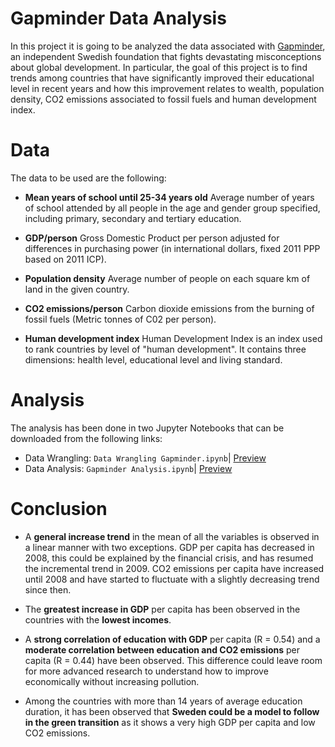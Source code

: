 # Gapminder Data Analysis

In this project it is going to be analyzed the data associated with [Gapminder](https://www.gapminder.org/), an independent Swedish foundation that fights devastating misconceptions about global development. In particular, the goal of this project is to find trends among countries that have significantly improved their educational level in recent years and how this improvement relates to wealth, population density, CO2 emissions associated to fossil fuels and human development index.

# Data

The data to be used are the following:

- **Mean years of school until 25-34 years old**
Average number of years of school attended by all people in the age and gender group specified, including primary, secondary and tertiary education.

- **GDP/person**
Gross Domestic Product per person adjusted for differences in purchasing power (in international dollars, fixed 2011 PPP based on 2011 ICP).

- **Population density**
Average number of people on each square km of land in the given country.

- **CO2 emissions/person**
Carbon dioxide emissions from the burning of fossil fuels (Metric tonnes of C02 per person).

- **Human development index**
Human Development Index is an index used to rank countries by level of "human development". It contains three dimensions: health level, educational level and living standard.

# Analysis
The analysis has been done in two Jupyter Notebooks that can be downloaded from the following links:

- Data Wrangling: `Data Wrangling Gapminder.ipynb`| [Preview](https://github.com/rubenvf/Gapminder/blob/master/Data%20Wrangling%20Gapminder.ipynb)
- Data Analysis: `Gapminder Analysis.ipynb`| [Preview](https://github.com/rubenvf/Gapminder/blob/master/Gapminder%20Analysis.ipynb)

# Conclusion


- A **general increase trend** in the mean of all the variables is observed in a linear manner with two exceptions. GDP per capita has decreased in 2008, this could be explained by the financial crisis, and has resumed the incremental trend in 2009. CO2 emissions per capita have increased until 2008 and have started to fluctuate with a slightly decreasing trend since then.

- The **greatest increase in GDP** per capita has been observed in the countries with the **lowest incomes**.

- A **strong correlation of education with GDP** per capita (R = 0.54) and a **moderate correlation between education and CO2 emissions** per capita (R = 0.44) have been observed. This difference could leave room for more advanced research to understand how to improve economically without increasing pollution.

- Among the countries with more than 14 years of average education duration, it has been observed that **Sweden could be a model to follow in the green transition** as it shows a very high GDP per capita and low CO2 emissions.
